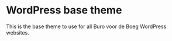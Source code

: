 # WordPress base theme

This is the base theme to use for all Buro voor de Boeg WordPress websites. 